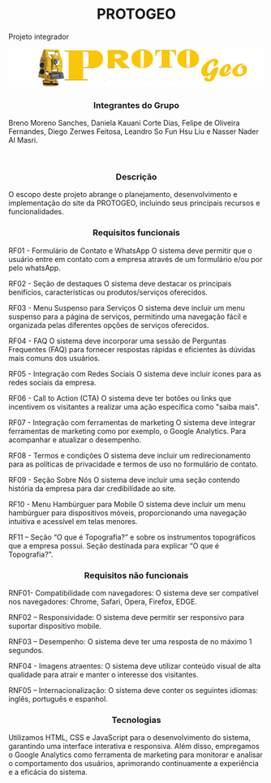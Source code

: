 
<h1 align="center"> PROTOGEO </h1>
Projeto integrador

<p align="center">

  <img src="imagens/logo-.png" alt=" Projeto integrador">


</p>

<h3 align="center"> Integrantes do Grupo </h3>
<p align="center">
  
Breno Moreno Sanches, Daniela Kauani Corte Dias, Felipe de Oliveira Fernandes, Diego Zerwes Feitosa, Leandro So Fun Hsu Liu e Nasser Nader Al Masri.
</p>

<br>


<h3 align="center"> Descrição </h3>
<p align="center">

O escopo deste projeto abrange o planejamento, desenvolvimento e implementação do site da PROTOGEO, incluindo seus principais recursos e funcionalidades. 

</p>

<h3 align="center"> Requisitos funcionais </h3>
<p align="center">

RF01 - Formulário de Contato e WhatsApp
O sistema deve permitir que o usuário entre em contato com a empresa através de um
formulário e/ou por pelo whatsApp.

RF02 - Seção de destaques
O sistema deve destacar os principais benifícios, características ou produtos/serviços oferecidos.

RF03 - Menu Suspenso para Serviços
O sistema deve incluir um menu suspenso para a página de serviços, permitindo uma navegação fácil e organizada pelas diferentes opções de serviços oferecidos.

RF04 - FAQ
O sistema deve incorporar uma sessão de Perguntas Frequentes (FAQ) para fornecer respostas rápidas e eficientes às dúvidas mais comuns dos usuários.

RF05 - Integração com Redes Sociais
O sistema deve incluir ícones para as redes sociais da empresa.

RF06 - Call to Action (CTA)
O sistema deve ter botões ou links que incentivem os visitantes a realizar uma ação
específica como "saiba mais".

RF07 - Integração com ferramentas de marketing
O sistema deve integrar ferramentas de marketing como por exemplo, o Google Analytics.
Para acompanhar e atualizar o desempenho.

RF08 - Termos e condições
O sistema deve incluir um redirecionamento para as políticas de privacidade e termos de uso no formulário de contato.

RF09 - Seção Sobre Nós
O sistema deve incluir uma seção contendo história da empresa para dar credibilidade ao
site.

RF10 - Menu Hambúrguer para Mobile
O sistema deve incluir um menu hambúrguer para dispositivos móveis, proporcionando uma navegação intuitiva e acessível em telas menores.

RF11 – Seção “O que é Topografia?” e sobre os instrumentos topográficos que a empresa
possui. Seção destinada para explicar “O que é Topografia?”.
</p>

<h3 align = "center"> Requisitos não funcionais </h3>
<p align = "center">
  
  RNF01- Compatibilidade com navegadores: O sistema deve ser compatível nos navegadores: Chrome, Safari, Opera, Firefox, EDGE.
  
  RNF02 – Responsividade: O sistema deve permitir ser responsivo para suportar dispositivo mobile. 
  
  RNF03 – Desempenho: O sistema deve ter uma resposta de no máximo 1 segundos. 
  
  RNF04 - Imagens atraentes: O sistema deve utilizar conteúdo visual de alta qualidade para atrair e manter o interesse dos visitantes.
  
  RNF05 – Internacionalização: O sistema deve conter os seguintes idiomas: inglês, português e espanhol.
  
</p>

<h3 align="center">Tecnologias</h3>
<p align="center">
  
Utilizamos HTML, CSS e JavaScript para o desenvolvimento do sistema, garantindo uma interface interativa e responsiva. Além disso, empregamos o Google Analytics como ferramenta de marketing para monitorar e analisar o comportamento dos usuários, aprimorando continuamente a experiência e a eficácia do sistema.</p>
